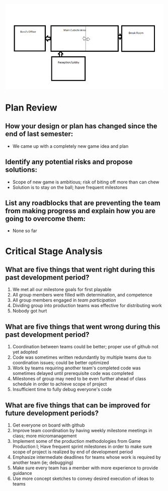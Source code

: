 ![alt text](https://github.com/Team-Participation/Two_Weeks_Notice/raw/Optimization/assets/images/2WNLevelPlan.png "Level Plan")

# Plan Review

## How your design or plan has changed since the end of last semester:

* We came up with a completely new game idea and plan

## Identify any potential risks and propose solutions:

* Scope of new game is ambitious; risk of biting off more than can chew
* Solution is to stay on the ball; have frequent milestones

## List any roadblocks that are preventing the team from making progress and explain how you are going to overcome them:

* None so far

# Critical Stage Analysis


## What are five things that went right during this past development period?

1. We met all our milestone goals for first playable
2. All group members were filled with determination, and competence
3. All group members engaged in _team participation_
4. Dividing group into production teams was effective for distributing work
5. Nobody got hurt


## What are five things that went wrong during this past development period?

1. Coordination between teams could be better; proper use of github not yet adopted
2. Code was sometimes written redundantly by multiple teams due to coordination issues; could be better optimized
3. Work by teams requiring another team's completed code was sometimes delayed until prerequisite code was completed
4. Milestones of group may need to be even further ahead of class schedule in order to achieve scope of project
5. Insufficient time to fully debug everyone's code


## What are five things that can be improved for future development periods?

1. Get everyone on board with github
2. Improve team coordination by having weekly milestone meetings in class; more micromanagement
3. Implement some of the production methodologies from Game Production I; Have frequent sprint milestones in order to make sure scope of project is realized by end of development period
4. Emphasize intermediate deadlines for teams whose work is required by another team (ie; debugging)
5. Make sure every team has a member with more experience to provide guidance
6. Use more concept sketches to convey desired execution of ideas to teams